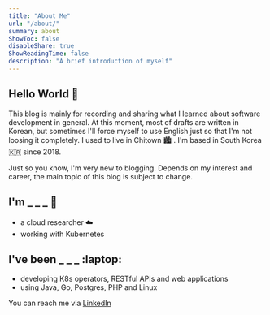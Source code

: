 ```yaml
---
title: "About Me"
url: "/about/"
summary: about
ShowToc: false
disableShare: true
ShowReadingTime: false
description: "A brief introduction of myself"
---
```


## Hello World :wave:

This blog is mainly for recording and sharing what I learned about software development in general. At this moment, most of drafts are written in Korean, but sometimes I'll force myself to use English just so that I'm not loosing it completely. I used to live in Chitown :cityscape: . I'm based in South Korea :kr: since 2018.

Just so you know, I'm very new to blogging. Depends on my interest and career, the main topic of this blog is subject to change.

## I'm \_ \_ \_ :raising_hand:

- a cloud researcher :cloud:
- working with Kubernetes

## I've been \_ \_ \_ :laptop:

- developing K8s operators, RESTful APIs and web applications
- using Java, Go, Postgres, PHP and Linux

You can reach me via [LinkedIn](https://www.linkedin.com/in/hyeongbinkim/)

